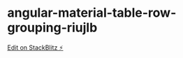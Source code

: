 # angular-material-table-row-grouping-riujlb

[Edit on StackBlitz ⚡️](https://stackblitz.com/edit/angular-material-table-row-grouping-riujlb)